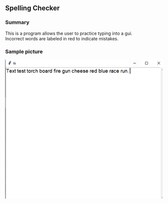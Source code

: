 
## Spelling Checker 

### Summary
 This is a program allows the user to practice typing into a gui.<br>
 Incorrect words are labeled in red to indicate mistakes. <br>



 ### Sample picture
 ![image](textbank.PNG)